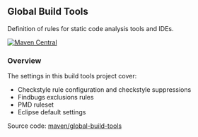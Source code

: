 ## Global Build Tools

Definition of rules for static code analysis tools and IDEs.

[![Maven Central](https://maven-badges.herokuapp.com/maven-central/io.wcm.maven/io.wcm.maven.global-build-tools/badge.svg)](https://maven-badges.herokuapp.com/maven-central/io.wcm.maven/io.wcm.maven.global-build-tools)


### Overview

The settings in this build tools project cover:

* Checkstyle rule configuration and checkstyle suppressions
* Findbugs exclusions rules
* PMD ruleset
* Eclipse default settings

Source code: [maven/global-build-tools](https://github.com/wcm-io/wcm-io-tooling/tree/develop/maven/global-build-tools)
